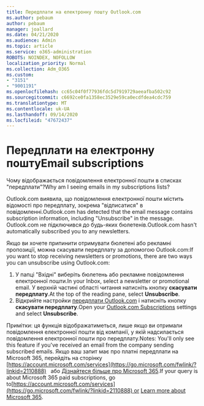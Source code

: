 ```yaml
---
title: Передплати на електронну пошту Outlook.com
ms.author: pebaum
author: pebaum
manager: joallard
ms.date: 04/21/2020
ms.audience: Admin
ms.topic: article
ms.service: o365-administration
ROBOTS: NOINDEX, NOFOLLOW
localization_priority: Normal
ms.collection: Adm_O365
ms.custom:
- "3151"
- "9001191"
ms.openlocfilehash: cc65c04f0f77936fdc5d7919729aeeafba502c92
ms.sourcegitcommit: c6692ce0fa1358ec3529e59ca0ecdfdea4cdc759
ms.translationtype: MT
ms.contentlocale: uk-UA
ms.lasthandoff: 09/14/2020
ms.locfileid: "47672437"
---
```

# <a name="email-subscriptions"></a><span data-ttu-id="bb56e-102">Передплати на електронну пошту</span><span class="sxs-lookup"><span data-stu-id="bb56e-102">Email subscriptions</span></span>

<span data-ttu-id="bb56e-103">Чому відображається повідомлення електронної пошти в списках "передплати"?</span><span class="sxs-lookup"><span data-stu-id="bb56e-103">Why am I seeing emails in my subscriptions lists?</span></span>

<span data-ttu-id="bb56e-104">Outlook.com виявила, що повідомлення електронної пошти містить відомості про передплату, зокрема "відписатися" в повідомленні.</span><span class="sxs-lookup"><span data-stu-id="bb56e-104">Outlook.com has detected that the email message contains subscription information, including "Unsubscribe" in the message.</span></span> <span data-ttu-id="bb56e-105">Outlook.com не підключився до будь-яких бюлетенів.</span><span class="sxs-lookup"><span data-stu-id="bb56e-105">Outlook.com hasn't automatically subscribed you to any newsletters.</span></span>

<span data-ttu-id="bb56e-106">Якщо ви хочете припинити отримувати бюлетені або рекламні пропозиції, можна скасувати передплату за допомогою Outlook.com:</span><span class="sxs-lookup"><span data-stu-id="bb56e-106">If you want to stop receiving newsletters or promotions, there are two ways you can unsubscribe using Outlook.com:</span></span>
1. <span data-ttu-id="bb56e-107">У папці "Вхідні" виберіть бюлетень або рекламне повідомлення електронної пошти.</span><span class="sxs-lookup"><span data-stu-id="bb56e-107">In your Inbox, select a newsletter or promotional email.</span></span> <span data-ttu-id="bb56e-108">У верхній частині області читання натисніть кнопку **скасувати передплату**.</span><span class="sxs-lookup"><span data-stu-id="bb56e-108">At the top of the reading pane, select **Unsubscribe**.</span></span>
2. <span data-ttu-id="bb56e-109">Відкрийте настройки [передплати Outlook.com](https://go.microsoft.com/fwlink/?linkid=2110887) і натисніть кнопку **скасувати передплату**.</span><span class="sxs-lookup"><span data-stu-id="bb56e-109">Open your [Outlook.com Subscriptions](https://go.microsoft.com/fwlink/?linkid=2110887) settings and select **Unsubscribe**.</span></span>

<span data-ttu-id="bb56e-110">Примітки: ця функція відображатиметься, лише якщо ви отримали повідомлення електронної пошти від компанії, у якій надсилається повідомлення електронної пошти про передплату.</span><span class="sxs-lookup"><span data-stu-id="bb56e-110">Notes: You'll only see this feature if you've received an email from the company sending subscribed emails.</span></span>
<span data-ttu-id="bb56e-111">Якщо ваш запит має про платні передплати на Microsoft 365, перейдіть на сторінку [https://account.microsoft.com/services](https://go.microsoft.com/fwlink/?linkid=2110888)   або [Дізнайтеся більше про Microsoft 365](https://products.office.com/compare-all-microsoft-office-products?tab=1&WT.mc_id=PROD_OL-Web_Support_O365NewValue_Upgrade).</span><span class="sxs-lookup"><span data-stu-id="bb56e-111">If your query is about Microsoft 365 paid subscriptions, go to[https://account.microsoft.com/services](https://go.microsoft.com/fwlink/?linkid=2110888) or [Learn more about Microsoft 365](https://products.office.com/compare-all-microsoft-office-products?tab=1&WT.mc_id=PROD_OL-Web_Support_O365NewValue_Upgrade).</span></span>
  